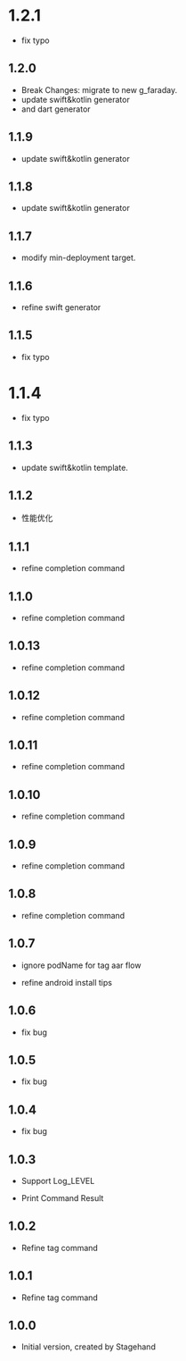 # 1.2.1

* fix typo

## 1.2.0

* Break Changes: migrate to new g_faraday.
* update swift&kotlin generator
* and dart generator

## 1.1.9

- update swift&kotlin generator

## 1.1.8

- update swift&kotlin generator

## 1.1.7

- modify min-deployment target.

## 1.1.6

- refine swift generator

## 1.1.5

- fix typo

# 1.1.4

- fix typo

## 1.1.3

- update swift&kotlin template.

## 1.1.2

- 性能优化

## 1.1.1

- refine completion command

## 1.1.0

- refine completion command

## 1.0.13

- refine completion command

## 1.0.12

- refine completion command

## 1.0.11

- refine completion command

## 1.0.10

- refine completion command

## 1.0.9

- refine completion command

## 1.0.8

- refine completion command

## 1.0.7

- ignore podName for tag aar flow

- refine android install tips

## 1.0.6

- fix bug

## 1.0.5

- fix bug

## 1.0.4

- fix bug

## 1.0.3

- Support Log_LEVEL

- Print Command Result

## 1.0.2

- Refine tag command

## 1.0.1

- Refine tag command

## 1.0.0

- Initial version, created by Stagehand
